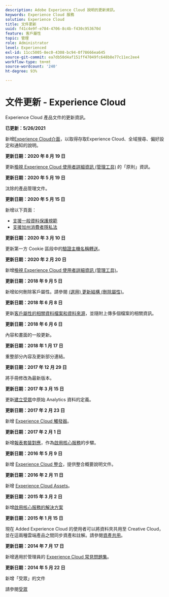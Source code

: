 ```yaml
---
description: Adobe Experience Cloud 說明的更新資訊。
keywords: Experience Cloud 服務
solution: Experience Cloud
title: 文件更新
uuid: f41c4e9f-e784-4706-8c4b-f430c953670d
feature: 客戶屬性
topic: 管理
role: Administrator
level: Experienced
exl-id: 11cc5005-8ec0-4308-bc94-0f78666ea645
source-git-commit: ea7db50d4af151ff47049fc648b8e77c11ec2ee4
workflow-type: tm+mt
source-wordcount: '240'
ht-degree: 93%

---
```


# 文件更新 - Experience Cloud

Experience Cloud 產品文件的更新資訊。

**已更新：5/26/2021**

新增[Experience Cloud介面](experience-cloud-interface.md)，以取得存取Experience Cloud、全域搜尋、偏好設定和通知的說明。

**更新日期：2020 年 8 月 19 日**

更新[檢視 Experience Cloud 使用者詳細資訊 (管理工具)](admin-getting-started/admin-tool-experience-cloud.md) 的「原則」資訊。

**更新日期：2020 年 5 月 19 日**

汰除的產品管理文件。

**更新日期：2020 年 5 月 15 日**

新增以下頁面：

* [支援一般資料保護規範](attributes/gdpr.md)
* [支援加州消費者隱私法](attributes/ccpa.md)

**更新日期：2020 年 3 月 10 日**

更新第一方 Cookie 區段中的[驗證主機名稱轉送](cookies/cookies-first-party.md#validate)。

**更新日期：2020 年 2 月 20 日**

新增[檢視 Experience Cloud 使用者詳細資訊 (管理工具)](admin-getting-started/admin-tool-experience-cloud.md)。

**更新日期：2018 年 9 月 5 日**

新增如何刪除客戶屬性。請參閱 [(選用) 更新結構 (刪除屬性)](attributes/t-crs-usecase.md#task_6568898BB7C44A42ABFB86532B89063C)。

**更新日期：2018 年 6 月 8 日**

更新[客戶屬性的相關資料檔案和資料來源](attributes/crs-data-file.md#concept_DE908F362DF24172BFEF48E1797DAF19)，並隨附上傳多個檔案的相關資訊。

**更新日期：2018 年 6 月 6 日**

內容和畫面的一般更新。

**更新日期：2018 年 1 月 17 日**

重整部分內容及更新部分連結。

**更新日期：2017 年 12 月 29 日**

將手冊修改為最新版本。

**更新日期：2017 年 3 月 15 日**

更新[建立受眾](audience-library/t-audience-create.md#task_37F407F58BF9459493BB8E968CDFE737)中原始 Analytics 資料的定義。

**更新日期：2017 年 2 月 23 日**

新增 [Experience Cloud 觸發器](activation/triggers.md#concept_887B30241B3E4DB0A2553B2996E2D4FB)。

**更新日期：2017 年 2 月 1 日**

新增[報表套裝對應](core-services/core-services.md#concept_apg_zq2_rw)，作為[啟用核心服務](core-services/core-services.md#concept_07ED1D5C64234E77976E6D572E78FB9C)的步驟。

**更新日期：2016 年 5 月 9 日**

新增 [Experience Cloud 整合](marketing-cloud-integrations.md#concept_9E6D3E37D1E3452E8CCCFA92AF034F90)，提供整合概要說明文件。

**更新日期：2016 年 2 月 11 日**

新增 [Experience Cloud Assets](experience-cloud-assets/experience-cloud-assets.md#concept_DDA5224C907D4A4F817D795DA0ED64D0)。

**更新日期：2015 年 3 月 2 日**

新增[啟用核心服務的解決方案](core-services/core-services.md#concept_07ED1D5C64234E77976E6D572E78FB9C)

**更新日期：2015 年 1 月 15 日**

現在 Added Experience Cloud 的使用者可以將資料夾共用至 Creative Cloud，並在這兩種雲端產品之間同步資產和註解。請參閱[資產共用](experience-cloud-assets/creative-cloud.md#concept_3E5A34C3459047D5965F900788A9BA68)。

**更新日期：2014 年 7 月 17 日**

新增適用於管理員的 [Experience Cloud 常見問題集](admin-getting-started/faq.md#concept_13219B4E51784577B6FF78AAA203DE91)。

**更新日期：2014 年 5 月 22 日**

新增「受眾」的文件

請參閱[受眾](audience-library/audience-library.md#topic_679810123CAA4E0CA4FA3417FB0100C7)
